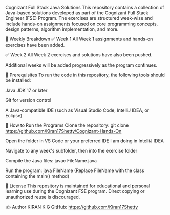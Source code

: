 Cognizant Full Stack Java Solutions
This repository contains a collection of Java-based solutions developed as part of the Cognizant Full Stack Engineer (FSE) Program. The exercises are structured week-wise and include hands-on assignments focused on core programming concepts, design patterns, algorithm implementation, and more.

📁 Weekly Breakdown
✅ Week 1
All Week 1 assignments and hands-on exercises have been added.

✅ Week 2
All Week 2 exercises and solutions have also been pushed.

Additional weeks will be added progressively as the program continues.

🔧 Prerequisites
To run the code in this repository, the following tools should be installed:

Java JDK 17 or later

Git for version control

A Java-compatible IDE (such as Visual Studio Code, IntelliJ IDEA, or Eclipse)

🚀 How to Run the Programs
Clone the repository:
git clone https://github.com/Kiran17Shetty/Cognizant-Hands-On

Open the folder in VS Code or your preferred IDE
I am doing in IntelliJ IDEA

Navigate to any week's subfolder, then into the exercise folder

Compile the Java files:
javac FileName.java

Run the program:
java FileName
(Replace FileName with the class containing the main() method)

📄 License
This repository is maintained for educational and personal learning use during the Cognizant FSE program. Direct copying or unauthorized reuse is discouraged.

✍️ Author
KIRAN K G
GitHub: https://github.com/Kiran17Shetty
